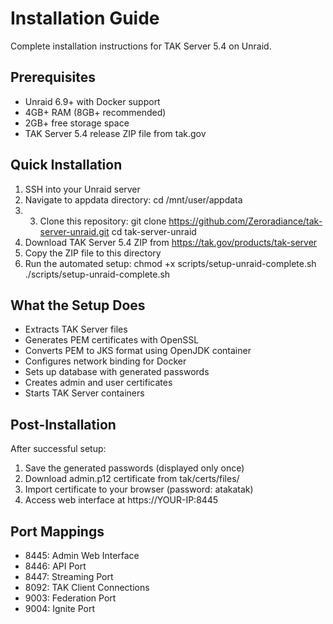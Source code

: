 # Installation Guide

Complete installation instructions for TAK Server 5.4 on Unraid.

## Prerequisites

- Unraid 6.9+ with Docker support
- 4GB+ RAM (8GB+ recommended)
- 2GB+ free storage space
- TAK Server 5.4 release ZIP file from tak.gov

## Quick Installation

1. SSH into your Unraid server
2. Navigate to appdata directory: cd /mnt/user/appdata
3. 3. Clone this repository: git clone https://github.com/Zeroradiance/tak-server-unraid.git
cd tak-server-unraid
4. Download TAK Server 5.4 ZIP from https://tak.gov/products/tak-server
5. Copy the ZIP file to this directory
6. Run the automated setup: chmod +x scripts/setup-unraid-complete.sh
./scripts/setup-unraid-complete.sh

## What the Setup Does

- Extracts TAK Server files
- Generates PEM certificates with OpenSSL
- Converts PEM to JKS format using OpenJDK container
- Configures network binding for Docker
- Sets up database with generated passwords
- Creates admin and user certificates
- Starts TAK Server containers

## Post-Installation

After successful setup:
1. Save the generated passwords (displayed only once)
2. Download admin.p12 certificate from tak/certs/files/
3. Import certificate to your browser (password: atakatak)
4. Access web interface at https://YOUR-IP:8445

## Port Mappings

- 8445: Admin Web Interface
- 8446: API Port
- 8447: Streaming Port
- 8092: TAK Client Connections
- 9003: Federation Port
- 9004: Ignite Port
